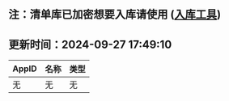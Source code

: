 ## 注：清单库已加密想要入库请使用 ([入库工具](https://github.com/BlankTMing/ManifestAutoUpdate/releases))

## 更新时间：2024-09-27 17:49:10
| AppID | 名称 | 类型  |
| :-------------------- | :----------------------------- | :----------- |
| 无 | 无 | 无 |
